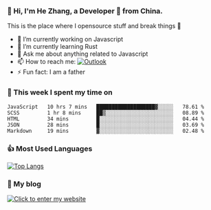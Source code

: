 ### 👋 Hi, I'm He Zhang, a Developer 🚀 from China.

This is the place where I opensource stuff and break things :rofl:

- 🔭  I’m currently working on Javascript
- 🌱  I’m currently learning Rust
- 💬  Ask me about anything related to Javascript
- 📫  How to reach me: [![Outlook](https://img.shields.io/badge/-Outlook-0078D4?style=flat&logo=Microsoft-Outlook&logoColor=white)](mailto:zhanghecool@outlook.com)
- ⚡  Fun fact: I am a father

### 💪 This week I spent my time on 
<!--START_SECTION:waka-->
```text
JavaScript   10 hrs 7 mins   ███████████████████▓░░░░░   78.61 % 
SCSS         1 hr 8 mins     ██▒░░░░░░░░░░░░░░░░░░░░░░   08.89 % 
HTML         34 mins         █░░░░░░░░░░░░░░░░░░░░░░░░   04.44 % 
JSON         28 mins         █░░░░░░░░░░░░░░░░░░░░░░░░   03.69 % 
Markdown     19 mins         ▓░░░░░░░░░░░░░░░░░░░░░░░░   02.48 % 
```
<!--END_SECTION:waka-->

### 👍 Most Used Languages
[![Top Langs](https://github-readme-stats.vercel.app/api/top-langs/?username=zhanghecool&layout=compact)](https://zhanghe.cool)

### 🌈 My blog 
[![Click to enter my website](https://cdn.jsdelivr.net/gh/zhanghecool/assets/images/gif/zhanghecools.gif)](https://zhanghe.cool)
